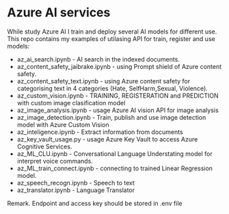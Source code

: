 ﻿# Azure  AI services

While study Azure AI I train and deploy several AI models for different use. This repo contains my examples of utilasing API for train, register and use models:
* az_ai_search.ipynb - AI search in the indexed documents.
* az_content_safety_jaibrake.ipynb - using Prompt shield of Azure content safety.
* az_content_safety_text.ipynb - using Azure content safety for categorising text in 4 categories (Hate, SelfHarm,Sexual, Violence).
* az_custom_vision.ipynb - TRAINING, REGISTERATION and PREDICTION with custom image clasification model
* az_image_analysis.ipynb - usage Azure AI vision API for image analysis
* az_image_detection.ipynb - Train, publish and use image detection model with Azure Custom Vision
* az_inteligence.ipynb - Extract information from documents
* az_key_vault_usage.py - usage Azure Key Vault to access Azure Cognitive Services.
* az_ML_CLU.ipynb - Conversational Language Understating model for interpret voice commands.
* az_ML_train_connect.ipynb - connecting to trained Linear Regression model.
* az_speech_recogn.ipynb - Speech to text
* az_translator.ipynb - Language Translator

Remark. Endpoint and access key should be stored in .env file
